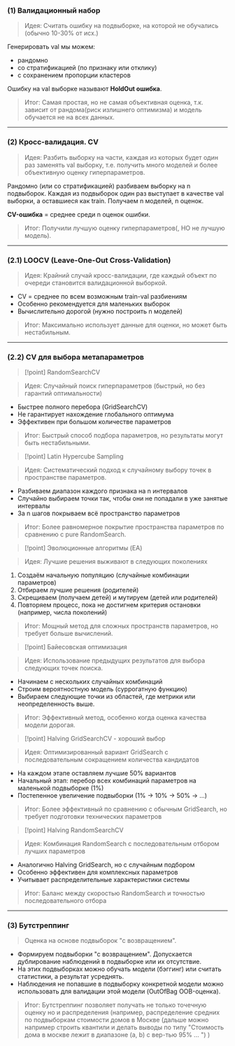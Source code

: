 ### (1) Валидационный набор

> Идея: Cчитать ошибку на подвыборке, на которой не обучались (обычно 10-30% от исх.)

Генерировать val мы можем:
+ рандомно
+ со стратификацией (по признаку или отклику)
+ с сохранением пропорции кластеров

Ошибку на val выборке называют **HoldOut ошибка**.

> Итог: Самая простая, но не самая объективная оценка, т.к. зависит от рандома(риск излишнего оптимизма) и модель обучается не на всех данных.

---
### (2) Кросс-валидация. CV

> Идея: Разбить выборку на части, каждая из которых будет один раз заменять val выборку, т.е. получить много моделей и более объективную оценку гиперпараметров.

Рандомно (или со стратификацией) разбиваем выборку на n подвыборок. Каждая из подвыборок один раз выступает в качестве val выборки, а оставшиеся как train. Получаем n моделей, n оценок.

**CV-ошибка** = среднее среди n оценок ошибки.

> Итог: Получили лучшую оценку гиперпараметров(, НО не лучшую модель).

---
### (2.1) LOOCV (Leave-One-Out Cross-Validation)

> Идея: Крайний случай кросс-валидации, где каждый объект по очереди становится валидационной выборкой.

- CV = среднее по всем возможным train-val разбиениям
- Особенно рекомендуется для маленьких выборок
- Вычислительно дорогой (нужно построить n моделей)

> Итог: Максимально использует данные для оценки, но может быть нестабильным.

---
### (2.2) CV для выбора метапараметров

>[!point] RandomSearchCV

> Идея: Случайный поиск гиперпараметров (быстрый, но без гарантий оптимальности)

- Быстрее полного перебора (GridSearchCV)
- Не гарантирует нахождение глобального оптимума
- Эффективен при большом количестве параметров

> Итог: Быстрый способ подбора параметров, но результаты могут быть нестабильными.

>[!point] Latin Hypercube Sampling

> Идея: Систематический подход к случайному выбору точек в пространстве параметров.

- Разбиваем диапазон каждого признака на n интервалов
- Случайно выбираем точки так, чтобы они не попадали в уже занятые интервалы
- За n шагов покрываем всё пространство параметров

> Итог: Более равномерное покрытие пространства параметров по сравнению с pure RandomSearch.

>[!point] Эволюционные алгоритмы (EA)

> Идея: Лучшие решения выживают в следующих поколениях

1. Создаём начальную популяцию (случайные комбинации параметров)
2. Отбираем лучшие решения (родителей)
3. Скрещиваем (получаем детей) и мутируем (детей или родителей)
4. Повторяем процесс, пока не достигнем критерия остановки (например, числа поколений)

> Итог: Мощный метод для сложных пространств параметров, но требует больше вычислений.

>[!point] Байесовская оптимизация

> Идея: Использование предыдущих результатов для выбора следующих точек поиска.

- Начинаем с нескольких случайных комбинаций
- Строим вероятностную модель (суррогатную функцию)
- Выбираем следующие точки из областей, где метрики или неопределенность выше.

> Итог: Эффективный метод, особенно когда оценка качества модели дорогая.

>[!point] Halving GridSearchCV - хороший выбор

> Идея: Оптимизированный вариант GridSearch с последовательным сокращением количества кандидатов

- На каждом этапе оставляем лучшие 50% вариантов
- Начальный этап: перебор всех комбинаций параметров на маленькой подвыборке (1%)
- Постепенное увеличение подвыборки (1% → 10% → 50% → ...)

> Итог: Более эффективный по сравнению с обычным GridSearch, но требует подготовки технических параметров

>[!point] Halving RandomSearchCV

> Идея: Комбинация RandomSearch с последовательным отбором лучших параметров

- Аналогично Halving GridSearch, но с случайным подбором
- Особенно эффективен для комплексных параметров
- Учитывает распределительные характеристики системы

> Итог: Баланс между скоростью RandomSearch и точностью последовательного отбора

---
### (3) Бутстреппинг

> Оценка на основе подвыборок "с возвращением".

+ Формируем подвыборки "с возвращением". Допускается дублирование наблюдений в подвыборке или их отсутствие.
+ На этих подвыборках можно обучать модели (бэггинг) или считать статистики, а результат усреднять.
+ Наблюдения не попавшие в подвыборку конкретной модели можно использовать для валидации этой модели (OutOfBag OOB-оценка).
> Итог: Бутстреппинг позволяет получать не только точечную оценку но и распределения (например, распределение средних по подвыборкам стоимости домов в Москве (дальше можно например строить квантили и делать выводы по типу "Стоимость дома в москве лежит в диапазоне (a, b) с вер-тью 95% ... ") )